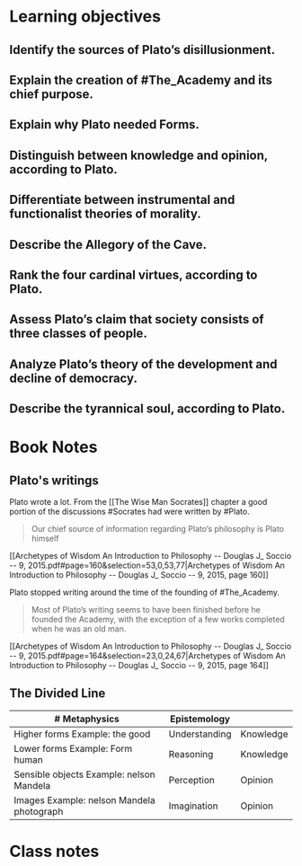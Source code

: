 # Learning objectives

##  Identify the sources of Plato’s disillusionment. 

##  Explain the creation of #The_Academy and its chief purpose. 

##  Explain why Plato needed Forms. 

##  Distinguish between knowledge and opinion, according to Plato. 

##  Differentiate between instrumental and functionalist theories of morality. 

##  Describe the Allegory of the Cave. 

##  Rank the four cardinal virtues, according to Plato. 

##  Assess Plato’s claim that society consists of three classes of people. 

##  Analyze Plato’s theory of the development and decline of democracy. 
 
##  Describe the tyrannical soul, according to Plato.


# Book Notes

## Plato's writings
Plato wrote a lot. From the [[The Wise Man Socrates]] chapter a good portion of the discussions #Socrates had were written by #Plato.
> Our chief source of information regarding Plato’s philosophy is Plato himself

[[Archetypes of Wisdom An Introduction to Philosophy -- Douglas J_ Soccio -- 9, 2015.pdf#page=160&selection=53,0,53,77|Archetypes of Wisdom An Introduction to Philosophy -- Douglas J_ Soccio -- 9, 2015, page 160]]

 Plato stopped writing around the time of the founding of #The_Academy. 

> Most of Plato’s writing seems to have been finished before he founded the Academy, with the exception of a few works completed when he was an old man.

[[Archetypes of Wisdom An Introduction to Philosophy -- Douglas J_ Soccio -- 9, 2015.pdf#page=164&selection=23,0,24,67|Archetypes of Wisdom An Introduction to Philosophy -- Douglas J_ Soccio -- 9, 2015, page 164]]
## The Divided Line

| # Metaphysics                             | Epistemology  |           |
| ----------------------------------------- | ------------- | --------- |
| Higher forms Example: the good            | Understanding | Knowledge |
| Lower forms Example: Form human           | Reasoning     | Knowledge |
| Sensible objects Example: nelson Mandela  | Perception    | Opinion   |
| Images Example: nelson Mandela photograph | Imagination   | Opinion   |

# Class notes